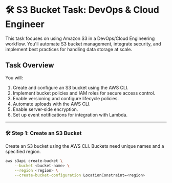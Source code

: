 # 🛠️ S3 Bucket Task: DevOps & Cloud Engineer

This task focuses on using Amazon S3 in a DevOps/Cloud Engineering workflow. You'll automate S3 bucket management, integrate security, and implement best practices for handling data storage at scale.

## Task Overview

You will:
1. Create and configure an S3 bucket using the AWS CLI.
2. Implement bucket policies and IAM roles for secure access control.
3. Enable versioning and configure lifecycle policies.
4. Automate uploads with the AWS CLI.
5. Enable server-side encryption.
6. Set up event notifications for integration with Lambda.

---

### 🛠️ Step 1: Create an S3 Bucket

Create an S3 bucket using the AWS CLI. Buckets need unique names and a specified region.

```bash
aws s3api create-bucket \
    --bucket <bucket-name> \
    --region <region> \
    --create-bucket-configuration LocationConstraint=<region>
